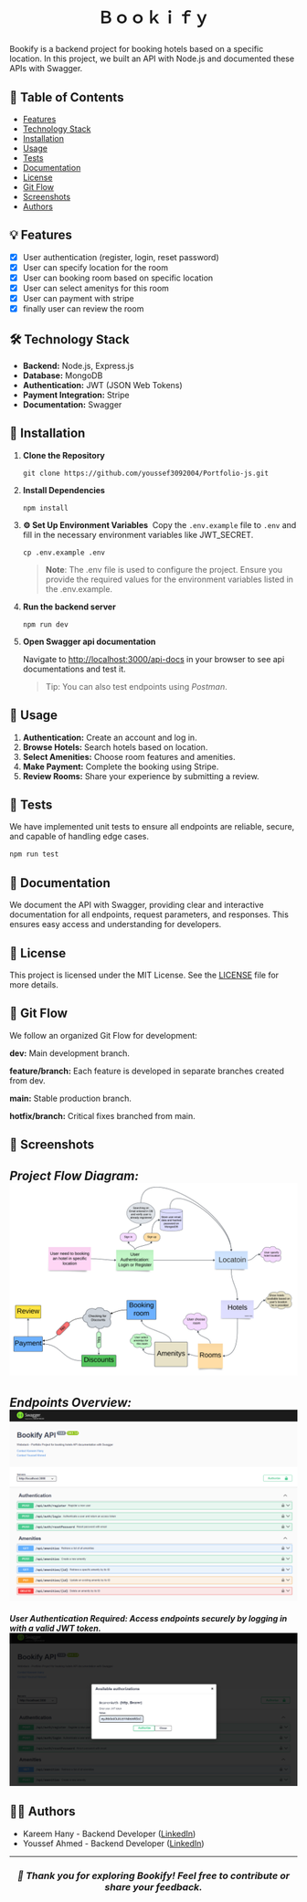 # <p align=center>Ｂｏｏｋｉｆｙ</p>
Bookify is a backend project for booking hotels based on a specific location. In this project, we built an API with Node.js and documented these APIs with Swagger.

## 📖 Table of Contents

- [Features](#-features)
- [Technology Stack](#%EF%B8%8F-technology-stack)
- [Installation](#-installation)
- [Usage](#-usage)
- [Tests](#-tests)
- [Documentation](#-documentation)
- [License](#-license)
- [Git Flow](#-git-flow)
- [Screenshots](#-screenshots)
- [Authors](#-authors)


## 💡 Features

- [x] User authentication (register, login, reset password)
- [x] User can specify location for the room
- [x] User can booking room based on specific location
- [x] User can select amenitys for this room
- [x] User can payment with stripe
- [x] finally user can review the room

## 🛠️ Technology Stack

- **Backend:** Node.js, Express.js
- **Database:** MongoDB
- **Authentication:** JWT (JSON Web Tokens)
- **Payment Integration:** Stripe
- **Documentation:** Swagger

## 💠 Installation

1. **Clone the Repository**
    
    ```shell
    git clone https://github.com/youssef3092004/Portfolio-js.git
    ```
        
2. **Install Dependencies**
    
    ```shell
    npm install
    ```
    
3. **⚙ Set Up Environment Variables** 
Copy the `.env.example` file to `.env` and fill in the necessary environment variables like JWT_SECRET.
    
    ```shell
    cp .env.example .env
    ```
    > **Note**: The .env file is used to configure the project. Ensure you provide the required values for the environment variables listed in the .env.example.
        
4. **Run the backend server**
    
    ```shell
    npm run dev
    ```
        
5. **Open Swagger api documentation**
    
    Navigate to [http://localhost:3000/api-docs](http://localhost:3000/api-docs) in your browser to see api documentations and test it.

    > Tip: You can also test endpoints using *Postman*.

## 💠 Usage

1. **Authentication:** Create an account and log in.
2. **Browse Hotels:** Search hotels based on location.
3. **Select Amenities:** Choose room features and amenities.
4. **Make Payment:** Complete the booking using Stripe.
5. **Review Rooms:** Share your experience by submitting a review.

## 🧪 Tests
We have implemented unit tests to ensure all endpoints are reliable, secure, and capable of handling edge cases.

```bash 
npm run test
```

## 📝 Documentation
We document the API with Swagger, providing clear and interactive documentation for all endpoints, request parameters, and responses. This ensures easy access and understanding for developers.

## 📜 License

This project is licensed under the MIT License. See the [LICENSE](https://github.com/youssef3092004/Portfolio-js/blob/dev/LICENSE) file for more details.

## 🔄 Git Flow
We follow an organized Git Flow for development:

**dev:** Main development branch.

**feature/branch:** Each feature is developed in separate branches created from dev.

**main:** Stable production branch.

**hotfix/branch:** Critical fixes branched from main.

## 📸 Screenshots

***Project Flow Diagram:***
![project flow diagram](./assets/project_flow_diagram.png)
---
***Endpoints Overview:***
![endpoints overview in swagger](./assets/endpoints_overview.png)
---
***User Authentication Required: Access endpoints securely by logging in with a valid JWT token.***
![authorization in swagger](./assets/authorization.png)

## 👨‍💻 Authors

-  Kareem Hany - Backend Developer  ([LinkedIn](https://www.linkedin.com/in/kareemhany/)) 
- Youssef Ahmed - Backend Developer ([LinkedIn](https://www.linkedin.com/in/youssef-ahmed-046072254/)) 

---

### <p align=center> *💬 Thank you for exploring Bookify! Feel free to contribute or share your feedback.* </p>
